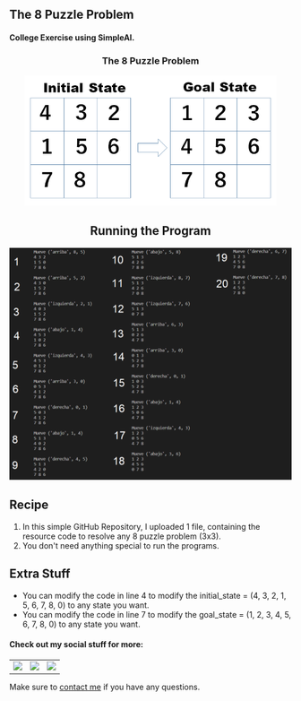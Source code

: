 ## The 8 Puzzle Problem

#### College Exercise using SimpleAI.

<h3 align="center">The 8 Puzzle Problem</h3>
<p align="center"> <img src = "/Extra_Stuff/8_puzzle.jpg" width = 450> </p>

<h2 align="center">Running the Program</h3>
<p align="center"> <img src = "/Extra_Stuff/example1.png" width = 550> </p>

<h2 align="left">Recipe</h2>

1. In this simple GitHub Repository, I uploaded 1 file, containing the resource code to resolve any 8 puzzle problem (3x3).
2. You don't need anything special to run the programs.

<h2 align="left">Extra Stuff</h3>

- You can modify the code in line 4 to modify the initial_state = (4, 3, 2, 1, 5, 6, 7, 8, 0) to any state you want.
- You can modify the code in line 7 to modify the goal_state = (1, 2, 3, 4, 5, 6, 7, 8, 0) to any state you want.


#### Check out my social stuff for more:


<table>
    <tbody>
        <tr>
            </a></td>
            <td><a href="https://www.linkedin.com/in/hibrantapia/">
            <img height="50" src="https://www.vectorlogo.zone/logos/linkedin/linkedin-ar21.svg" />
            </a></td>
            <td><a href="https://twitter.com/HibranTapia">
            <img height="50" src="https://www.vectorlogo.zone/logos/twitter/twitter-ar21.svg" />
            </a></td>
            <td><a href="https://medium.com/@hibrantapia">
            <img height="50" src="https://www.vectorlogo.zone/logos/medium/medium-ar21.svg" />
            </a></td>
        </tr>
    </tbody>
</table>

Make sure to [contact me](https://github.com/hibrantapia) if you have any questions.
